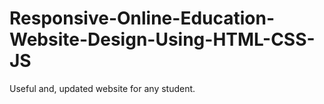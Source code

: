 # Responsive-Online-Education-Website-Design-Using-HTML-CSS-JS
Useful and, updated website for any student.
